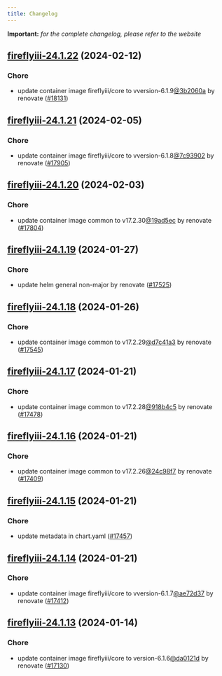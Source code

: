 ```yaml
---
title: Changelog
---
```


**Important:**
*for the complete changelog, please refer to the website*



## [fireflyiii-24.1.22](https://github.com/truecharts/charts/compare/fireflyiii-24.1.21...fireflyiii-24.1.22) (2024-02-12)

### Chore



- update container image fireflyiii/core to vversion-6.1.9[@3b2060a](https://github.com/3b2060a) by renovate ([#18131](https://github.com/truecharts/charts/issues/18131))


## [fireflyiii-24.1.21](https://github.com/truecharts/charts/compare/fireflyiii-24.1.20...fireflyiii-24.1.21) (2024-02-05)

### Chore



- update container image fireflyiii/core to vversion-6.1.8[@7c93902](https://github.com/7c93902) by renovate ([#17905](https://github.com/truecharts/charts/issues/17905))


## [fireflyiii-24.1.20](https://github.com/truecharts/charts/compare/fireflyiii-24.1.19...fireflyiii-24.1.20) (2024-02-03)

### Chore



- update container image common to v17.2.30[@19ad5ec](https://github.com/19ad5ec) by renovate ([#17804](https://github.com/truecharts/charts/issues/17804))


## [fireflyiii-24.1.19](https://github.com/truecharts/charts/compare/fireflyiii-24.1.18...fireflyiii-24.1.19) (2024-01-27)

### Chore



- update helm general non-major by renovate ([#17525](https://github.com/truecharts/charts/issues/17525))


## [fireflyiii-24.1.18](https://github.com/truecharts/charts/compare/fireflyiii-24.1.17...fireflyiii-24.1.18) (2024-01-26)

### Chore



- update container image common to v17.2.29[@d7c41a3](https://github.com/d7c41a3) by renovate ([#17545](https://github.com/truecharts/charts/issues/17545))


## [fireflyiii-24.1.17](https://github.com/truecharts/charts/compare/fireflyiii-24.1.16...fireflyiii-24.1.17) (2024-01-21)

### Chore



- update container image common to v17.2.28[@918b4c5](https://github.com/918b4c5) by renovate ([#17478](https://github.com/truecharts/charts/issues/17478))


## [fireflyiii-24.1.16](https://github.com/truecharts/charts/compare/fireflyiii-24.1.15...fireflyiii-24.1.16) (2024-01-21)

### Chore



- update container image common to v17.2.26[@24c98f7](https://github.com/24c98f7) by renovate ([#17409](https://github.com/truecharts/charts/issues/17409))


## [fireflyiii-24.1.15](https://github.com/truecharts/charts/compare/fireflyiii-24.1.14...fireflyiii-24.1.15) (2024-01-21)

### Chore



- update metadata in chart.yaml ([#17457](https://github.com/truecharts/charts/issues/17457))


## [fireflyiii-24.1.14](https://github.com/truecharts/charts/compare/fireflyiii-24.1.13...fireflyiii-24.1.14) (2024-01-21)

### Chore



- update container image fireflyiii/core to vversion-6.1.7[@ae72d37](https://github.com/ae72d37) by renovate ([#17412](https://github.com/truecharts/charts/issues/17412))


## [fireflyiii-24.1.13](https://github.com/truecharts/charts/compare/fireflyiii-24.1.12...fireflyiii-24.1.13) (2024-01-14)

### Chore



- update container image fireflyiii/core to version-6.1.6[@da0121d](https://github.com/da0121d) by renovate ([#17130](https://github.com/truecharts/charts/issues/17130))



